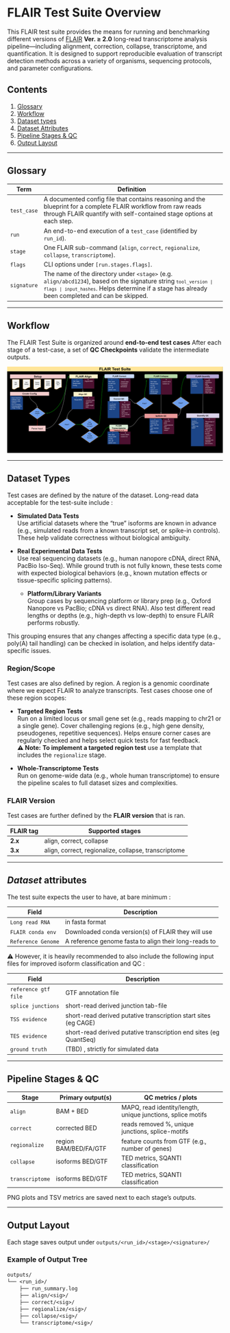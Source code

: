 # FLAIR Test Suite Overview

This FLAIR test suite provides the means for running and benchmarking different versions of [FLAIR](https://github.com/BrooksLabUCSC/flair) **Ver. ≥ 2.0** long-read transcriptome analysis pipeline—including alignment, correction, collapse, transcriptome, and quantification. It is designed to support reproducible evaluation of transcript detection methods across a variety of organisms, sequencing protocols, and parameter configurations.

## Contents

1. [Glossary](#glossary)
2. [Workflow](#workflow)
3. [Dataset types](#dataset-types)
4. [Dataset Attributes](#dataset-attributes)
5. [Pipeline Stages & QC](#pipeline-stages--qc)
6. [Output Layout](#output-layout)

---

## Glossary

| Term         | Definition                                                                                                                                                                                                                      |
| ------------ | -------------------------------------------------------------------------------------------------------------------------------------------------------------------------------------------------------------------------------- |
| `test_case`  | A documented config file that contains reasoning and the blueprint for a complete FLAIR workflow from raw reads through FLAIR quantify with self-contained stage options at each step.                                         |
| `run`        | An end-to-end execution of a `test_case` (identified by `run_id`).                                                                                                                                                                |
| `stage`      | One FLAIR sub-command (`align`, `correct`, `regionalize`, `collapse`, `transcriptome`).                                                                                                                                                |
| `flags`      | CLI options under `[run.stages.flags]`.                                                                                                                                                                                          |
| `signature`  | The name of the directory under `<stage>` (e.g. `align/abcd1234`), based on the signature string <code>`tool_version \| flags \| input_hashes`</code>. Helps determine if a stage has already been completed and can be skipped. |



---


## Workflow

The FLAIR Test Suite is organized around **end-to-end test cases** After each stage of a test-case, a set of **QC Checkpoints** validate the intermediate outputs.

![FLAIR Test Suite Workflow Diagram](./images/FLAIR_test_suite_schematic_v.4.svg )

---

## Dataset Types

Test cases are defined by the nature of the dataset. Long-read data acceptable for the test-suite include : 

- **Simulated Data Tests**  
  Use artificial datasets where the “true” isoforms are known in advance (e.g., simulated reads from a known transcript set, or spike-in controls). These help validate correctness without biological ambiguity.

- **Real Experimental Data Tests**  
  Use real sequencing datasets (e.g., human nanopore cDNA, direct RNA, PacBio Iso-Seq). While ground truth is not fully known, these tests come with expected biological behaviors (e.g., known mutation effects or tissue-specific splicing patterns).

  - **Platform/Library Variants**  
    Group cases by sequencing platform or library prep (e.g., Oxford Nanopore vs PacBio; cDNA vs direct RNA). Also test different read lengths or depths (e.g., high-depth vs low-depth) to ensure FLAIR performs robustly.


This grouping ensures that any changes affecting a specific data type (e.g., poly(A) tail handling) can be checked in isolation, and helps identify data-specific issues.

### Region/Scope

Test cases are also defined by region. A region is a genomic coordinate where we expect FLAIR to analyze transcripts. Test cases choose one of these region scopes:

- **Targeted Region Tests**  
  Run on a limited locus or small gene set (e.g., reads mapping to chr21 or a single gene). Cover challenging regions (e.g., high gene density, pseudogenes, repetitive sequences). Helps ensure corner cases are regularly checked and helps select quick tests for fast feedback.  
**⚠️ Note:** **To implement a targeted region test** use a template that includes the `regionalize` stage. 

- **Whole-Transcriptome Tests**  
  Run on genome-wide data (e.g., whole human transcriptome) to ensure the pipeline scales to full dataset sizes and complexities.

### FLAIR Version

Test cases are further defined by the **FLAIR version** that is ran.

| FLAIR tag | Supported stages                               |
| --------- | ---------------------------------------------- |
| **2.x**   | align, correct, collapse                       |
| **3.x**   | align, correct, regionalize, collapse, transcriptome |


---

## *Dataset* attributes

The test suite expects the user to have, at bare minimum : 

| Field                 | Description                                                      |
| --------------------- | ---------------------------------------------------------------- |
| `Long read RNA` | in fasta format 
| `FLAIR conda env`                | Downloaded conda version(s) of FLAIR they will use                                             |
| `Reference Genome`            | A reference genome fasta to align their long-reads to                             |

⚠️ However, it is heavily recommended to also include the following input files for improved isoform classification and QC :

| Field                 | Description                                                      |
| --------------------- | ---------------------------------------------------------------- |
| `reference gtf file`                | GTF annotation file                                              |
| `splice junctions`            | short-read derived junction tab-file                             |
| `TSS evidence`            | short-read derived putative transcription start sites (eg CAGE)                                   |
| `TES evidence`            | short-read derived putative transcription end sites (eg QuantSeq)                                                      |
| `ground truth`          | (TBD)  , strictly for simulated data                                      |

---


## Pipeline Stages & QC

| Stage           | Primary output(s)     | QC metrics / plots                                          |
| --------------- | --------------------- | ----------------------------------------------------------- |
| `align`         | BAM + BED             | MAPQ, read identity/length, unique junctions, splice motifs |
| `correct`       | corrected BED         | reads removed %, unique junctions, splice-motifs            |
| `regionalize`         | region BAM/BED/FA/GTF | feature counts from GTF (e.g., number of genes)             |
| `collapse`      | isoforms BED/GTF      | TED metrics, SQANTI classification                         |
| `transcriptome` | isoforms BED/GTF      | TED metrics, SQANTI classification                         |

PNG plots and TSV metrics are saved next to each stage’s outputs.

---

## Output Layout

Each stage saves output under `outputs/<run_id>/<stage>/<signature>/`

### Example of Output Tree

```plaintext
outputs/
└── <run_id>/
    ├── run_summary.log
    ├── align/<sig>/
    ├── correct/<sig>/
    ├── regionalize/<sig>/
    ├── collapse/<sig>/
    └── transcriptome/<sig>/
```



